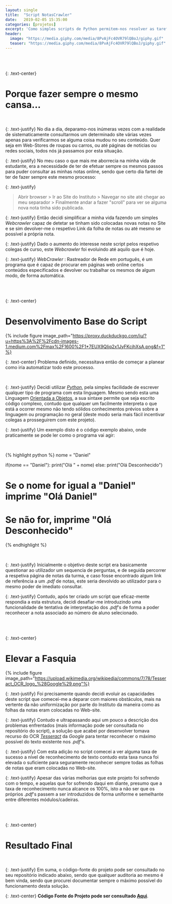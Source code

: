 ```yaml
---
layout: single
title:  "Script NotasCrawler"
date:   2019-02-05 15:35:00
categories: [projetos]
excerpt: 'Como simples scripts de Python permitem-nos resolver as tarefas mais "chatas".'
header:
  image: "https://media.giphy.com/media/8PvAjFc4OVR79lQBoJ/giphy.gif"
  teaser: "https://media.giphy.com/media/8PvAjFc4OVR79lQBoJ/giphy.gif"
---
```


<br />
<br />

{: .text-center}
# Porque fazer sempre o mesmo cansa...

<br />

{: .text-justify}
No dia a dia, deparamo-nos inúmeras vezes com a realidade de sistematicamente consultarmos um determinado site várias vezes apenas para verificarmos se alguma coisa mudou no seu conteúdo. Quer seja em Web-Stores de roupas ou carros, ou até páginas de noticias ou redes sociais, todos nós já passamos por esta situação.

{: .text-justify}
No meu caso o que mais me aborrecia na minha vida de estudante, era a necessidade de ter de efetuar sempre os mesmos passos para puder consultar as minhas notas online, sendo que certo dia fartei de ter de fazer sempre este mesmo processo:

{: .text-justify}
>Abrir browser > Ir ao Site do Instituto > Navegar no site até chegar ao meu separador > Finalmente andar a fazer "scroll" para ver se alguma nova nota tinha sido publicada.

{: .text-justify}
Então decidi simplificar a minha vida fazendo um simples *Webcrawler* capaz de detetar se tinham sido colocadas novas notas no Site e se sim devolver-me o respetivo Link da folha de notas ou até mesmo se possível a própria nota.

{: .text-justify}
Dado o aumento do interesse neste script pelos respetivo colegas de curso, este *Webcrawler* foi evoluindo até aquilo que é hoje.

{: .text-justify}
*WebCrawler*
: Rastreador de Rede em português, é um programa que é capaz de procurar em páginas web online certos conteúdos especificados e devolver ou trabalhar os mesmos de algum modo, de forma automática.


<br/>
<br/>

{: .text-center}
# Desenvolvimento Base do Script


{% include figure image_path="https://proxy.duckduckgo.com/iu/?u=https%3A%2F%2Fcdn-images-1.medium.com%2Fmax%2F1600%2F1*7EUX9QIjq2x1JyFKcjhXsA.png&f=1"%}


{: .text-center}
Problema definido, necessitava então de começar a planear como iria automatizar todo este processo.

<br/>

{: .text-justify}
Decidi utilizar [*Python*](https://www.python.org/), pela simples facilidade de escrever qualquer tipo de programa com esta linguagem. Mesmo sendo esta uma Linguagem [Orientada a Objetos](https://pt.wikipedia.org/wiki/Orienta%C3%A7%C3%A3o_a_objetos), a sua sintaxe permite que seja escrito código complexo, contudo que qualquer um facilmente interpreta o que está a ocorrer mesmo não tendo sólidos conhecimentos prévios sobre a linguagem ou programação no geral (deste modo seria mais fácil incentivar colegas a prosseguirem com este projeto).

{: .text-justify}
Um exemplo disto é o código exemplo abaixo, onde praticamente se pode ler como o programa vai agir:  

<br/>

{% highlight python %}
nome = "Daniel"

if(nome == "Daniel"):
  print("Olá " + nome)
else:
  print("Olá Desconhecido")

# Se o nome for igual a "Daniel" imprime "Olá Daniel"
# Se não for, imprime "Olá Desconhecido"
{% endhighlight %}

<br/>

{: .text-justify}
Inicialmente o objetivo deste script era basicamente questionar ao utilizador um sequencia de perguntas, e de seguida percorrer a respetiva página de notas da turma, e caso fosse encontrado algum link de referência a um *.pdf* de notas, este seria devolvido ao utilizador para o mesmo poder de imediato consultar.



{: .text-justify}
Contudo, após ter criado um script que eficaz-mente respondia a esta estrutura, decidi desafiar-me introduzindo uma funcionalidade de tentativa de interpretação dos *.pdf*'s de forma a poder reconhecer a nota associado ao número de aluno selecionado.

<br/>
<br/>

{: .text-center}
# Elevar a Fasquia


{% include figure image_path="https://upload.wikimedia.org/wikipedia/commons/7/78/Tesseract_OCR_logo_%28Google%29.png"%}

{: .text-justify}
Foi precisamente quando decidi evoluir as capacidades deste script que comecei-me a deparar com maiores obstáculos, mais na vertente da não uniformização por parte do Instituto da maneira como as folhas da notas eram colocadas no Web-site.

{: .text-justify}
Contudo e ultrapassando aqui um pouco a descrição dos problemas enfrentados (mais informação pode ser consultada no repositório do script), a solução que acabei por desenvolver tomava recurso do OCR [*Tesseract*](https://opensource.google.com/projects/tesseract) da *Google* para tentar reconhecer o máximo possível do texto existente nos *.pdf*'s.


{: .text-justify}
Com esta adição no script comecei a ver alguma taxa de sucesso a nível de reconhecimento de texto contudo esta taxa nunca foi elevada o suficiente para seguramente reconhecer sempre todas as folhas de notas que eram colocadas no Web-site.

{: .text-justify}
Apesar das várias melhorias que este projeto foi sofrendo com o tempo, e aquelas que for sofrendo daqui em diante, presumo que a taxa de reconhecimento nunca alcance os 100%, isto a não ser que os próprios *.pdf*'s passem a ser introduzidos de forma uniforme e semelhante entre diferentes módulos/cadeiras.


<br/>
<br/>

{: .text-center}
# Resultado Final

<br/>

{: .text-justify}
Em suma, o código-fonte do projeto pode ser consultado no seu repositório indicado abaixo, sendo que qualquer auditoria ao mesmo é bem vinda, sendo que procurei documentar sempre o máximo possível do funcionamento desta solução.

{: .text-center}
**Código Fonte do Projeto pode ser consultado [Aqui](https://github.com/Daniel-Vaz/NotasCrawler_ISTEC)**.
